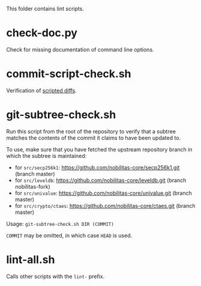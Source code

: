 This folder contains lint scripts.

check-doc.py
============
Check for missing documentation of command line options.

commit-script-check.sh
======================
Verification of [scripted diffs](/doc/developer-notes.md#scripted-diffs).

git-subtree-check.sh
====================
Run this script from the root of the repository to verify that a subtree matches the contents of
the commit it claims to have been updated to.

To use, make sure that you have fetched the upstream repository branch in which the subtree is
maintained:
* for `src/secp256k1`: https://github.com/nobilitas-core/secp256k1.git (branch master)
* for `src/leveldb`: https://github.com/nobilitas-core/leveldb.git (branch nobilitas-fork)
* for `src/univalue`: https://github.com/nobilitas-core/univalue.git (branch master)
* for `src/crypto/ctaes`: https://github.com/nobilitas-core/ctaes.git (branch master)

Usage: `git-subtree-check.sh DIR (COMMIT)`

`COMMIT` may be omitted, in which case `HEAD` is used.

lint-all.sh
===========
Calls other scripts with the `lint-` prefix.

